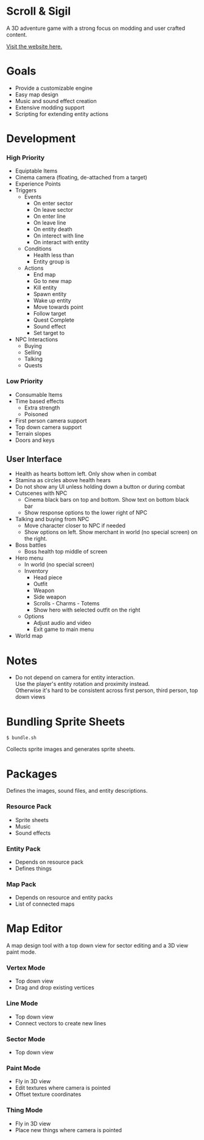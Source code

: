 # Scroll & Sigil

A 3D adventure game with a strong focus on modding and user crafted content.

[Visit the website here.](https://scrollandsigil.com)

# Goals

- Provide a customizable engine
- Easy map design
- Music and sound effect creation
- Extensive modding support
- Scripting for extending entity actions

# Development

### High Priority

- Equiptable Items
- Cinema camera (floating, de-attached from a target)
- Experience Points
- Triggers
  - Events
    - On enter sector
    - On leave sector
    - On enter line
    - On leave line
    - On entity death
    - On interect with line
    - On interact with entity
  - Conditions
    - Health less than
    - Entity group is
  - Actions
    - End map
    - Go to new map
    - Kill entity
    - Spawn entity
    - Wake up entity
    - Move towards point
    - Follow target
    - Quest Complete
    - Sound effect
    - Set target to
- NPC Interactions
  - Buying
  - Selling
  - Talking
  - Quests

### Low Priority

- Consumable Items
- Time based effects
  - Extra strength
  - Poisoned
- First person camera support
- Top down camera support
- Terrain slopes
- Doors and keys

## User Interface

- Health as hearts bottom left. Only show when in combat
- Stamina as circles above health hears
- Do not show any UI unless holding down a button or during combat
- Cutscenes with NPC
  - Cinema black bars on top and bottom. Show text on bottom black bar
  - Show response options to the lower right of NPC
- Talking and buying from NPC
  - Move character closer to NPC if needed
  - Show options on left. Show merchant in world (no special screen) on the right.
- Boss battles
  - Boss health top middle of screen
- Hero menu
  - In world (no special screen)
  - Inventory
    - Head piece
    - Outfit
    - Weapon
    - Side weapon
    - Scrolls - Charms - Totems
    - Show hero with selected outfit on the right
  - Options
    - Adjust audio and video
    - Exit game to main menu
- World map

# Notes

- Do not depend on camera for entity interaction.  
  Use the player's entity rotation and proximity instead.  
  Otherwise it's hard to be consistent across first person, third person, top down views

# Bundling Sprite Sheets

`$ bundle.sh`

Collects sprite images and generates sprite sheets.

# Packages

Defines the images, sound files, and entity descriptions.

### Resource Pack

- Sprite sheets
- Music
- Sound effects

### Entity Pack

- Depends on resource pack
- Defines things

### Map Pack

- Depends on resource and entity packs
- List of connected maps

# Map Editor

A map design tool with a top down view for sector editing and a 3D view paint mode.

### Vertex Mode

- Top down view
- Drag and drop existing vertices

### Line Mode

- Top down view
- Connect vectors to create new lines

### Sector Mode

- Top down view

### Paint Mode

- Fly in 3D view
- Edit textures where camera is pointed
- Offset texture coordinates

### Thing Mode

- Fly in 3D view
- Place new things where camera is pointed
